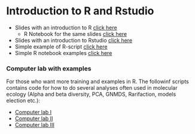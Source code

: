 # Introduction to R and Rstudio
- Slides with an introduction to R [click here](introduction_to_R_2022.pdf)
  - R Notebook for the same slides [click here ](Introduction_to_R_OMG_2022.Rmd)
- Slides with an introduction to Rstudio [click here](introduction_to_Rstudio.pdf)
- Simple example of R-script [click here](Example_script.R)
- Simple R notebook examples [click here](Notebook_example.Rmd)
### Computer lab with examples 
For those who want more training and examples in R. The followinf scripts contains code for how to do several analyses often used in molecular ecology (Alpha and beta diversity, PCA, GNMDS, Rarifaction, models election etc.): 
- [Computer lab I](Computer_ab/Computer_lab_I.Rmd)
- [Computer lab II](Computer_ab/Computer_lab_II.Rmd)
- [Computer lab III](Computer_ab/Computer_lab_III.Rmd)